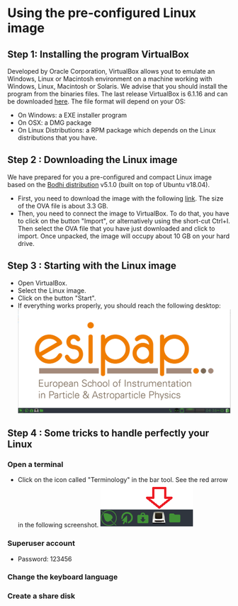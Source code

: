 # Using the pre-configured Linux image

## Step 1: Installing the program VirtualBox

Developed by Oracle Corporation, VirtualBox allows yout to emulate an Windows, Linux or Macintosh environment on a machine working with Windows, Linux, Macintosh or Solaris. We advise that you should install the program from the binaries files. The last release VirtualBox is 6.1.16 and can be downloaded [here](https://www.virtualbox.org/wiki/Downloads). The file format will depend on your OS:
  - On Windows: a EXE installer program
  - On OSX: a DMG package
  - On Linux Distributions: a RPM package which depends on the Linux distributions that you have.

## Step 2 : Downloading the Linux image

We have prepared for you a pre-configured and compact Linux image based on the [Bodhi distribution](https://www.bodhilinux.com/) v5.1.0 (built on top of Ubuntu v18.04).

   - First, you need to download the image with the following [link](https://drive.google.com/file/d/1lFVl1nNlulRXMcI61fw0lp24aP-JmJr4/view?usp=sharing). The size of the OVA file is about 3.3 GB.
   - Then, you need to connect the image to VirtualBox. To do that, you have to click on the button "Import", or alternatively using the short-cut Ctrl+I. Then select the OVA file that you have just downloaded and click to import. Once unpacked, the image will occupy about 10 GB on your hard drive.
   
## Step 3 : Starting with the Linux image

   - Open VirtualBox.
   - Select the Linux image.
   - Click on the button "Start".
   - If everything works properly, you should reach the following desktop: ![Desktop](screenshot.png)

## Step 4 : Some tricks to handle perfectly your Linux 

### Open a terminal

   - Click on the icon called "Terminology" in the bar tool. See the red arrow in the following screenshot. ![Terminplogy of the icon](screenshot2.png)

### Superuser account

   - Password: 123456

### Change the keyboard language

### Create a share disk

